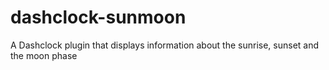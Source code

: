 dashclock-sunmoon
==================

A Dashclock plugin that displays information about the sunrise, sunset and the moon phase
